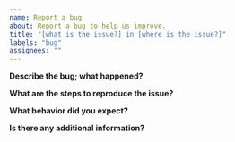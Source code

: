 ```yaml
---
name: Report a bug
about: Report a bug to help us improve.
title: "[what is the issue?] in [where is the issue?]"
labels: "bug"
assignees: ""
---
```


**Describe the bug; what happened?**

**What are the steps to reproduce the issue?**

**What behavior did you expect?**

**Is there any additional information?**
